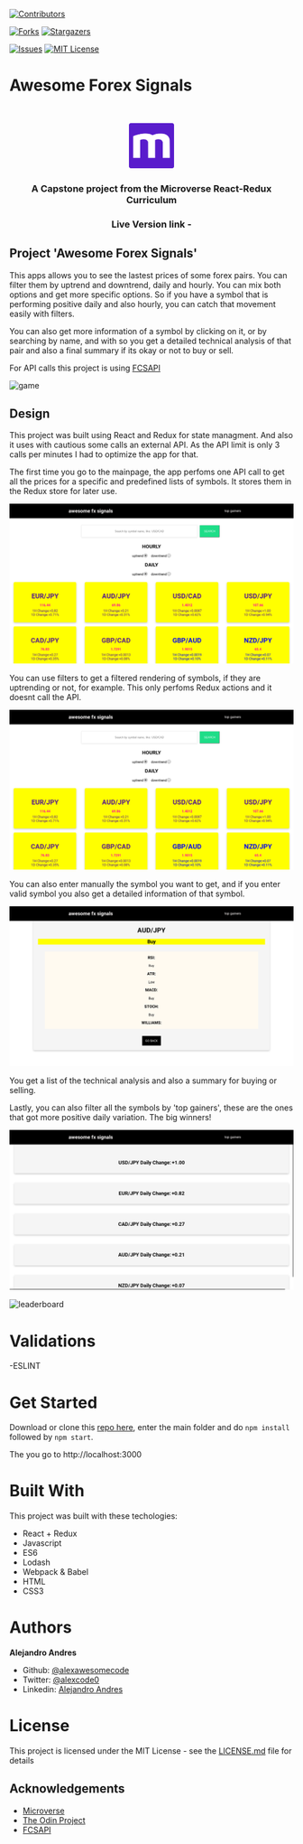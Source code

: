 
[![Contributors][contributors-shield]][contributors-url]

[![Forks][forks-shield]][forks-url]
[![Stargazers][stars-shield]][stars-url]

[![Issues][issues-shield]][issues-url]
[![MIT License][license-shield]][license-url]

# Awesome Forex Signals
<br/>
<p align="center">
  <a href="https://www.microverse.org/">
    <img src="assets/microverse.png" alt="Logo" width="80" height="80">
  </a>

  <h3 align="center">
    A Capstone project from the  Microverse React-Redux Curriculum
  </h3>

  <h3 align="center">
	 Live Version link - 
  </h3>

 

  </p>
</p>

## Project 'Awesome Forex Signals'

This apps allows you to see the lastest prices of some forex pairs. You can filter them by uptrend and downtrend, daily and hourly. You can mix both options and get more specific options. So if you have a symbol that is performing positive daily and also hourly, you can catch that movement easily with filters.

You can also get more information of a symbol by clicking on it, or by searching by name, and with so you get a detailed technical analysis of that pair and also a final summary if its okay or not to buy or sell.

For API calls this project is using [FCSAPI](www.fcsapi.com)


![game](assets/game.png)


## Design

This project was built using React and Redux for state managment. And also it uses with cautious some calls an external API. As the API limit is only 3 calls per minutes I had to optimize the app for that.

The first time you go to the mainpage, the app perfoms one API call to get all the prices for a specific and predefined lists of symbols. It stores them in the Redux store for later use.

![main](assets/main.png)

You can use filters to get a filtered rendering of symbols, if they are uptrending or not, for example. This only perfoms Redux actions and it doesnt call the API. 

![gameover](assets/tags.png)

You can also enter manually the symbol you want to get, and if you enter valid symbol you also get a detailed information of that symbol. 

![gameover](assets/indicators.png)

You get a list of the technical analysis and also a summary for buying or selling.

Lastly, you can also filter all the symbols by 'top gainers', these are the ones that got more positive daily variation. The big winners!


![gameover](assets/topgainers.png)




![leaderboard](assets/leaderboard.png)


# Validations

-ESLINT

# Get Started

Download or clone this [repo here](https://github.com/alexawesomecode/awesome-fx-signals), enter the main folder and do `npm install` followed by `npm start`. 

The you go to http://localhost:3000


# Built With

This project was built with these techologies:

* React + Redux
* Javascript
* ES6
* Lodash
* Webpack & Babel
* HTML
* CSS3

# Authors

**Alejandro Andres**

- Github: [@alexawesomecode](https://github.com/alexawesomecode)
- Twitter: [@alexcode0](https://twitter.com/alexcode0)
- Linkedin: [Alejandro Andres](https://www.linkedin.com/in/alejandro-andres-126592191/)

# License

This project is licensed under the MIT License - see the [LICENSE.md](LICENSE.md) file for details

<!-- ACKNOWLEDGEMENTS -->
## Acknowledgements
* [Microverse](https://www.microverse.org/)
* [The Odin Project](https://www.theodinproject.com/)
* [FCSAPI](https://www.fcsapi.com/)

<!-- MARKDOWN LINKS & IMAGES -->
<!-- https://www.markdownguide.org/basic-syntax/#reference-style-links -->
[contributors-shield]: https://img.shields.io/github/contributors/alexawesomecode/awesome-fx-signals.svg?style=flat-square
[contributors-url]: https://github.com/alexawesomecode/awesome-fx-signals/graphs/contributors
[forks-shield]: https://img.shields.io/github/forks/alexawesomecode/awesome-fx-signals
[forks-url]: https://github.com/alexawesomecode/awesome-fx-signals/network/members
[stars-shield]: https://img.shields.io/github/stars/alexawesomecode/awesome-fx-signals
[stars-url]: https://github.com/alexawesomecode/awesome-fx-signals/stargazers
[issues-shield]: https://img.shields.io/github/issues/alexawesomecode/awesome-fx-signals
[issues-url]: https://github.com/alexawesomecode/awesome-fx-signals/issues
[license-shield]: https://img.shields.io/github/license/alexawesomecode/awesome-fx-signals
[license-url]: https://github.com/alexawesomecode/awesome-fx-signals/blob/master/LICENSE.txt
